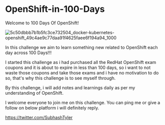 # OpenShift-in-100-Days

Welcome to 100 Days Of OpenShift!


![5c50dbbb7b1b5fc3ce732504_docker-kubernetes-openshift_49c4ae9c77daa91f4625faee6f194a94_1000](https://user-images.githubusercontent.com/33150507/180288459-a9483820-989d-44b3-9605-fca7339c553c.png)




In this challenge we aim to learn something new related to OpenShift each day across 100 Days!!!

I started this challenge as i had purchased all the RedHat OpenShift exam coupons and it is about to expire in less than 100 days, so i want to not waste those coupons and take those exams and i have no motivation to do so, that's why this challenge is to see myself through.


By this challenge, i will add notes and learnings daily as per my understanding of OpenShift.


I welcome everyone to join me on this challenge. You can ping me or give a follow on below platform i will definitely reply.

https://twitter.com/SubhashTyler

